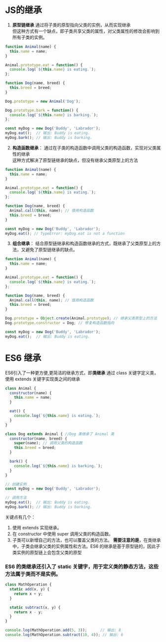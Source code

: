 # JS的继承
1. **原型链继承**
通过将子类的原型指向父类的实例，从而实现继承  
但这种方式有一个缺点，即子类共享父类的属性，对父类属性的修改会影响到所有子类的实例。

```javascript
function Animal(name) {
  this.name = name;
}

Animal.prototype.eat = function() {
  console.log(`${this.name} is eating.`);
};

function Dog(name, breed) {
  this.breed = breed;
}

Dog.prototype = new Animal('Dog');

Dog.prototype.bark = function() {
  console.log(`${this.name} is barking.`);
};

const myDog = new Dog('Buddy', 'Labrador');
myDog.eat();  // 输出: Buddy is eating.
myDog.bark(); // 输出: Buddy is barking.
```

2. **构造函数继承**：
通过在子类的构造函数中调用父类的构造函数，实现对父类属性的继承  
这种方式解决了原型链继承的缺点，但没有继承父类原型上的方法  
```javascript
function Animal(name) {
  this.name = name;
}

Animal.prototype.eat = function() {
  console.log(`${this.name} is eating.`);
};

function Dog(name, breed) {
  Animal.call(this, name); // 借用构造函数
  this.breed = breed;
}

const myDog = new Dog('Buddy', 'Labrador');
myDog.eat(); // TypeError: myDog.eat is not a function
```

3. **组合继承**：
结合原型链继承和构造函数继承的方式，既继承了父类原型上的方法，又避免了原型链继承的缺点。
```javascript
function Animal(name) {
  this.name = name;
}

Animal.prototype.eat = function() {
  console.log(`${this.name} is eating.`);
};

function Dog(name, breed) {
  Animal.call(this, name); // 借用构造函数
  this.breed = breed;
}

Dog.prototype = Object.create(Animal.prototype); // 继承父类原型上的方法
Dog.prototype.constructor = Dog; // 修复构造函数指向

const myDog = new Dog('Buddy', 'Labrador');
myDog.eat();  // 输出: Buddy is eating.
```


# ES6 继承
ES6引入了一种更方便,更简洁的继承方式，即**类继承**
通过 class 关键字定义类，使用 extends 关键字实现类之间的继承
```javascript
class Animal {
  constructor(name) {
    this.name = name;
  }

  eat() {
    console.log(`${this.name} is eating.`);
  }
}

class Dog extends Animal { //Dog 类继承了 Animal 类
  constructor(name, breed) {
    super(name); // 调用父类的构造函数
    this.breed = breed;
  }

  bark() {
    console.log(`${this.name} is barking.`);
  }
}

// 创建实例
const myDog = new Dog('Buddy', 'Labrador');

// 调用方法
myDog.eat();  // 输出: Buddy is eating.
myDog.bark(); // 输出: Buddy is barking.
```

关键点有几个：
1. 使用 extends 实现继承。
2. 在 constructor 中使用 super 调用父类的构造函数。
3. 子类可以新增自己的方法，也可以覆盖父类的方法。
**需要注意的是**，在类继承中，子类会继承父类的实例属性和方法。ES6 的继承是基于原型链的，因此子类实例的原型链上会包含父类的原型

### ES6 的类继承还引入了 static 关键字，用于定义类的静态方法，这些方法属于类而不是实例。
```javascript
class MathOperation {
  static add(x, y) {
    return x + y;
  }

  static subtract(x, y) {
    return x - y;
  }
}

console.log(MathOperation.add(5, 3));      // 输出: 8
console.log(MathOperation.subtract(10, 4)); // 输出: 6
```
